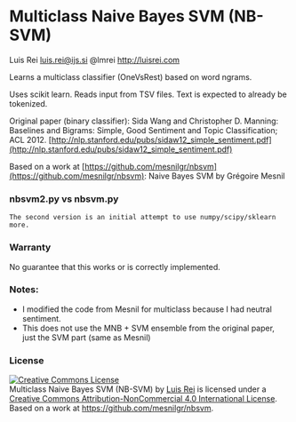 # Multiclass Naive Bayes SVM (NB-SVM)
Luis Rei 
luis.rei@ijs.si 
@lmrei
http://luisrei.com

Learns a multiclass classifier (OneVsRest) based on word ngrams.

Uses scikit learn. Reads input from TSV files. Text is expected to already be tokenized.

Original paper (binary classifier): Sida Wang and Christopher D. Manning: Baselines and Bigrams: Simple, Good Sentiment and Topic Classification; ACL 2012. [http://nlp.stanford.edu/pubs/sidaw12_simple_sentiment.pdf](http://nlp.stanford.edu/pubs/sidaw12_simple_sentiment.pdf)

Based on a work at [https://github.com/mesnilgr/nbsvm](https://github.com/mesnilgr/nbsvm):
Naive Bayes SVM by Grégoire Mesnil


### nbsvm2.py vs nbsvm.py
    The second version is an initial attempt to use numpy/scipy/sklearn more.

### Warranty
No guarantee that this works or is correctly implemented.

### Notes:
 - I modified the code from Mesnil for multiclass because I had neutral sentiment.
 - This does not use the MNB + SVM ensemble from the original paper, just the SVM part (same as Mesnil)


### License
<a rel="license" href="http://creativecommons.org/licenses/by-nc/4.0/"><img alt="Creative Commons License" style="border-width:0" src="https://i.creativecommons.org/l/by-nc/4.0/88x31.png" /></a><br /><span xmlns:dct="http://purl.org/dc/terms/" property="dct:title">Multiclass Naive Bayes SVM (NB-SVM)</span> by <a xmlns:cc="http://creativecommons.org/ns#" href="http://luisrei.com/" property="cc:attributionName" rel="cc:attributionURL">Luis Rei</a> is licensed under a <a rel="license" href="http://creativecommons.org/licenses/by-nc/4.0/">Creative Commons Attribution-NonCommercial 4.0 International License</a>.<br />Based on a work at <a xmlns:dct="http://purl.org/dc/terms/" href="https://github.com/mesnilgr/nbsvm" rel="dct:source">https://github.com/mesnilgr/nbsvm</a>.
